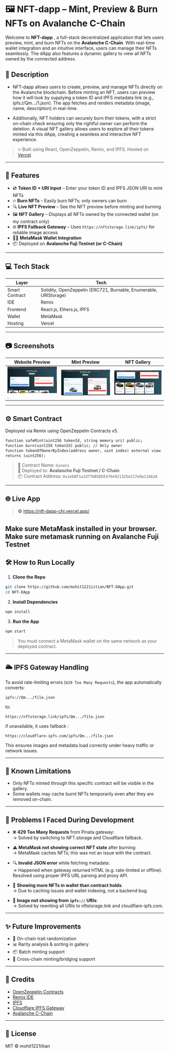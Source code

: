 # 🖼️ NFT-dapp – Mint, Preview & Burn NFTs on Avalanche C-Chain

Welcome to **NFT-dapp** , a full-stack decentralized application that lets users preview, mint, and burn NFTs on the **Avalanche C-Chain**. With real-time wallet integration and an intuitive interface, users can manage their NFTs seamlessly. The dApp also features a dynamic gallery to view all NFTs owned by the connected address.

## 📖 Description

- NFT-dapp allows users to create, preview, and manage NFTs directly on the Avalanche blockchain. Before minting an NFT, users can preview how it will look by supplying a token ID and IPFS metadata link (e.g., ipfs://Qm.../1.json). The app fetches and renders metadata (image, name, description) in real-time.

- Additionally, NFT holders can securely burn their tokens, with a strict on-chain check ensuring only the rightful owner can perform the deletion. A visual NFT gallery allows users to explore all their tokens minted via this dApp, creating a seamless and interactive NFT experience.

> 🔥 Built using React, OpenZeppelin, Remix, and IPFS. Hosted on [Vercel](https://vercel.com).

---

## 🚀 Features

- 💿 **Token ID + URI Input** – Enter your token ID and IPFS JSON URI to mint NFTs
- 🔥 **Burn NFTs** – Easily burn NFTs; only owners can burn
- 🔍 **Live NFT Preview** – See the NFT preview before minting and burning
- 🖼️ **NFT Gallery** – Displays all NFTs owned by the connected wallet (on my contract only)
- 🌐 **IPFS Fallback Gateway** – Uses `https://nftstorage.link/ipfs/` for reliable image access
- 🧙‍♂️ **MetaMask Wallet Integration**
- 📦 Deployed on **Avalanche Fuji Testnet (or C-Chain)**

---

## 💻 Tech Stack

| Layer          | Tech                                                              |
| -------------- | ----------------------------------------------------------------- |
| Smart Contract | Solidity, OpenZeppelin (ERC721, Burnable, Enumerable, URIStorage) |
| IDE            | Remix                                                             |
| Frontend       | React.js, Ethers.js, IPFS                                         |
| Wallet         | MetaMask                                                          |
| Hosting        | Vercel                                                            |

---

## 📷 Screenshots

| Website Preview                                 | Mint Preview                             | NFT Gallery                              | 
| ----------------------------------------------- | ---------------------------------------- | ---------------------------------------- |
| ![Website Preview](public/screens/website.png). | ![Mint Preview](public/screens/mint.png) | ![NFT Gallery](public/screens/gallery.png) |

---

## ⚙️ Smart Contract

Deployed via Remix using OpenZeppelin Contracts v5.

```solidity
function safeMint(uint256 tokenId, string memory uri) public;
function burn(uint256 tokenId) public; // Only owner
function tokenOfOwnerByIndex(address owner, uint index) external view returns (uint256);
```

> 🔗 Contract Name: `Gunani`\
> 🧠 Deployed to: **Avalanche Fuji Testnet / C-Chain**\
> 📦 Contract Address: `0x1eb8F1a1d776B5DEE476e921325e217e0a11A62A`

---

## 🌐 Live App

> 🟢 https://nft-dapp-chi.vercel.app/
 
**Make sure MetaMask installed in your browser.**
**Make sure metamask running on Avalanche Fuji Testnet**
---

## 🛠️ How to Run Locally

1. **Clone the Repo**

```bash
git clone https://github.com/mohit1221iitian/NFT-DApp.git
cd NFT-DApp
```

2. **Install Dependencies**

```bash
npm install
```

3. **Run the App**

```bash
npm start
```

> You must connect a MetaMask wallet on the same network as your deployed contract.

---

## 🌥️ IPFS Gateway Handling

To avoid rate-limiting errors (`429 Too Many Requests`), the app automatically converts:

```
ipfs://Qm.../file.json
```

to:

```
https://nftstorage.link/ipfs/Qm.../file.json
```
if unavailable, it uses fallback :

```
https://cloudflare-ipfs.com/ipfs/Qm.../file.json
```
This ensures images and metadata load correctly under heavy traffic or network issues.

---

## 🧠 Known Limitations

- Only NFTs minted through this specific contract will be visible in the gallery.
- Some wallets may cache burnt NFTs temporarily even after they are removed on-chain.

---

## 🧱️ Problems I Faced During Development

- ❌ **429 Too Many Requests** from Pinata gateway:\
  → Solved by switching to NFT.storage and Cloudflare fallback.

- ⚠️ **MetaMask not showing correct NFT state** after burning:\
  → MetaMask caches NFTs; this was not an issue with the contract.

- 🔍 **Invalid JSON error** while fetching metadata:\
  → Happened when gateway returned HTML (e.g. rate-limited or offline). Resolved using proper IPFS URL parsing and proxy API.

- 🦠 **Showing more NFTs in wallet than contract holds**:\
  → Due to caching issues and wallet indexing, not a backend bug.

- 💭 **Image not showing from `ipfs://` URIs**:\
  → Solved by rewriting all URIs to nftstorage.link and cloudflare-ipfs.com.

---

## ✨ Future Improvements

- 🎨 On-chain trait randomization
- 📊 Rarity analysis & sorting in gallery
- 📦 Batch minting support
- 🎉 Cross-chain minting/bridging support

---

## 🙌 Credits

- [OpenZeppelin Contracts](https://docs.openzeppelin.com/contracts)
- [Remix IDE](https://remix.ethereum.org)
- [IPFS](https://ipfs.tech)
- [Cloudflare IPFS Gateway](https://developers.cloudflare.com/distributed-web/ipfs-gateway/)
- [Avalanche C-Chain](https://avax.network)

---

## 📜 License

MIT © mohit1221iitian


